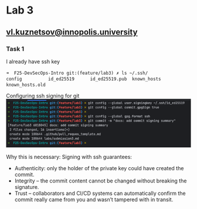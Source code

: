 # Lab 3
## vl.kuznetsov@innopolis.university


### Task 1

I already have ssh key

```shell
➜  F25-DevSecOps-Intro git:(feature/lab3) ✗ ls ~/.ssh/                    
config          id_ed25519      id_ed25519.pub  known_hosts     known_hosts.old
```

Configuring ssh signing for git
![img.png](assets/img.png)

Why this is necessary:
Signing with ssh guarantees:
 - Authenticity: only the holder of the private key could have created the commit.
 - Integrity – the commit content cannot be changed without breaking the signature.
 - Trust – collaborators and CI/CD systems can automatically confirm the commit really came from you and wasn’t tampered with in transit.
